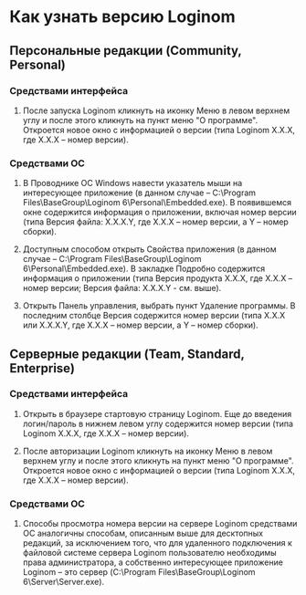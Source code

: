# Как узнать версию Loginom

## Персональные редакции (Community, Personal)

### Средствами интерфейса

1. После запуска Loginom кликнуть на иконку Меню в левом верхнем углу и после этого кликнуть на пункт меню "О программе". Откроется новое окно с информацией о версии (типа Loginom X.X.X, где X.X.X  –  номер версии).

### Средствами ОС

1. В Проводнике OC Windows навести указатель мыши на интересующее приложение (в данном случае – C:\Program Files\BaseGroup\Loginom 6\Personal\Embedded.exe). В появившемся окне содержится информация о приложении, включая номер версии (типа Версия файла: X.X.X.Y, где X.X.X  –  номер версии, а Y  –  номер сборки).

2. Доступным способом открыть Свойства приложения (в данном случае – C:\Program Files\BaseGroup\Loginom 6\Personal\Embedded.exe). В закладке Подробно содержится информация о приложении (типа Версия продукта X.X.X, где X.X.X  –  номер версии; Версия файла: X.X.X.Y - см. выше).

3. Открыть Панель управления, выбрать пункт Удаление программы. В последним столбце Версия содержится номер версии (типа X.X.X или X.X.X.Y, где X.X.X  –  номер версии, а Y  –  номер сборки).  

## Серверные редакции (Team, Standard, Enterprise)

### Средствами интерфейса

1. Открыть в браузере стартовую страницу Loginom. Еще до введения логин/пароль в нижнем левом углу содержится номер версии (типа Loginom X.X.X, где X.X.X  –  номер версии).

2. После авторизации Loginom кликнуть на иконку Меню в левом верхнем углу и после этого кликнуть на пункт меню "О программе". Откроется новое окно с информацией о версии (типа Loginom X.X.X, где X.X.X  –  номер версии).

### Средствами ОС

1. Способы просмотра номера версии на сервере Loginom средствами ОС аналогичны способам, описанным выше для десктопных редакций, за исключением того, что для удаленного подключения к файловой системе сервера Loginom пользователю необходимы права администратора, а собственно интересующее приложение Loginom – это сервер (C:\Program Files\BaseGroup\Loginom 6\Server\Server.exe).
